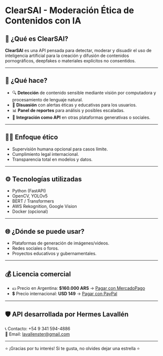 # ClearSAI - Moderación Ética de Contenidos con IA

## 🎯 ¿Qué es ClearSAI?

**ClearSAI** es una API pensada para detectar, moderar y disuadir el uso de inteligencia artificial para la creación y difusión de contenidos pornográficos, deepfakes o materiales explícitos no consentidos.

---

## 🧠 ¿Qué hace?

- 🔍 **Detección** de contenido sensible mediante visión por computadora y procesamiento de lenguaje natural.  
- 🛑 **Disuasión** con alertas éticas y educativas para los usuarios.  
- 📊 **Panel de reportes** para análisis y posibles escaladas.  
- 🧩 **Integración como API** en otras plataformas generativas o sociales.

---

## 🧑‍⚖️ Enfoque ético

- Supervisión humana opcional para casos límite.  
- Cumplimiento legal internacional.  
- Transparencia total en modelos y datos.

---

## ⚙️ Tecnologías utilizadas

- Python (FastAPI)  
- OpenCV, YOLOv5  
- BERT / Transformers  
- AWS Rekognition, Google Vision  
- Docker (opcional)

---

## 🌐 ¿Dónde se puede usar?

- Plataformas de generación de imágenes/videos.  
- Redes sociales o foros.  
- Proyectos educativos y gubernamentales.

---

## 💰 Licencia comercial

- 💵 Precio en Argentina: **$160.000 ARS** → [Pagar con MercadoPago](https://mpago.li/14WX2Rc)  
- 💲 Precio internacional: **USD 149** → [Pagar con PayPal](https://www.paypal.me/hermeslavallen/149)

---

## 🛡️ API desarrollada por **Hermes Lavallén**  
📞 Contacto: +54 9 341 594-4886  
📧 Email: lavallenster@gmail.com

---

⭐ ¡Gracias por tu interés! Si te gusta, no olvides dejar una estrella ⭐
